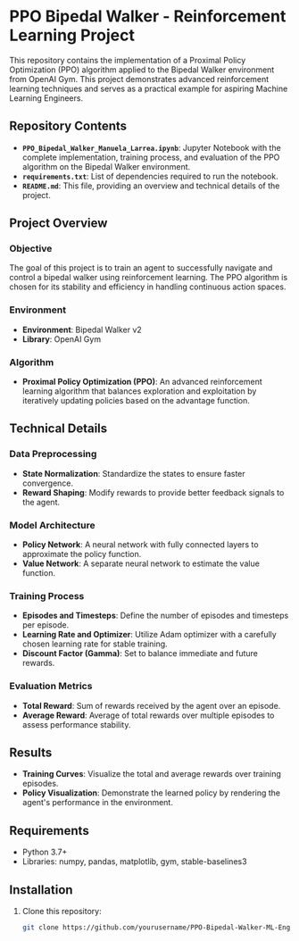 # PPO Bipedal Walker - Reinforcement Learning Project

This repository contains the implementation of a Proximal Policy Optimization (PPO) algorithm applied to the Bipedal Walker environment from OpenAI Gym. This project demonstrates advanced reinforcement learning techniques and serves as a practical example for aspiring Machine Learning Engineers.

## Repository Contents

- **`PPO_Bipedal_Walker_Manuela_Larrea.ipynb`**: Jupyter Notebook with the complete implementation, training process, and evaluation of the PPO algorithm on the Bipedal Walker environment.
- **`requirements.txt`**: List of dependencies required to run the notebook.
- **`README.md`**: This file, providing an overview and technical details of the project.

## Project Overview

### Objective

The goal of this project is to train an agent to successfully navigate and control a bipedal walker using reinforcement learning. The PPO algorithm is chosen for its stability and efficiency in handling continuous action spaces.

### Environment

- **Environment**: Bipedal Walker v2
- **Library**: OpenAI Gym

### Algorithm

- **Proximal Policy Optimization (PPO)**: An advanced reinforcement learning algorithm that balances exploration and exploitation by iteratively updating policies based on the advantage function.

## Technical Details

### Data Preprocessing

- **State Normalization**: Standardize the states to ensure faster convergence.
- **Reward Shaping**: Modify rewards to provide better feedback signals to the agent.

### Model Architecture

- **Policy Network**: A neural network with fully connected layers to approximate the policy function.
- **Value Network**: A separate neural network to estimate the value function.

### Training Process

- **Episodes and Timesteps**: Define the number of episodes and timesteps per episode.
- **Learning Rate and Optimizer**: Utilize Adam optimizer with a carefully chosen learning rate for stable training.
- **Discount Factor (Gamma)**: Set to balance immediate and future rewards.

### Evaluation Metrics

- **Total Reward**: Sum of rewards received by the agent over an episode.
- **Average Reward**: Average of total rewards over multiple episodes to assess performance stability.

## Results

- **Training Curves**: Visualize the total and average rewards over training episodes.
- **Policy Visualization**: Demonstrate the learned policy by rendering the agent's performance in the environment.

## Requirements

- Python 3.7+
- Libraries: numpy, pandas, matplotlib, gym, stable-baselines3

## Installation

1. Clone this repository:
   ```bash
   git clone https://github.com/yourusername/PPO-Bipedal-Walker-ML-Engineer.git

